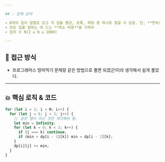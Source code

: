 ```yaml
---

## 💡 문제 요약

- N개의 집이 일렬로 있고 각 집을 빨강, 초록, 파랑 중 하나로 칠할 수 있음. 단, **연속으로 이웃한 두 집은 같은 색을 칠할 수 없음**
- 모든 집을 칠하는 데 드는 **최소 비용**을 구하라
- 집의 수 N(2 ≤ N ≤ 1000)

---
```


## 🧭 접근 방식

- 프로그래머스 땅따먹기 문제랑 같은 방법으로 풀면 되겠군!이라 생각해서 쉽게 풀었다.

---

## 💥 핵심 로직 & 코드

```jsx
for (let i = 1; i < N; i++) {
  for (let j = 0; j < 3; j++) {
    // 같은 열이 아닌 것만 체크해야 함.
    let min = Infinity;
    for (let k = 0; k < 3; k++) {
      if (j === k) continue;
      if (min > dp[i - 1][k]) min = dp[i - 1][k];
    }
    dp[i][j] += min;
  }
}
```